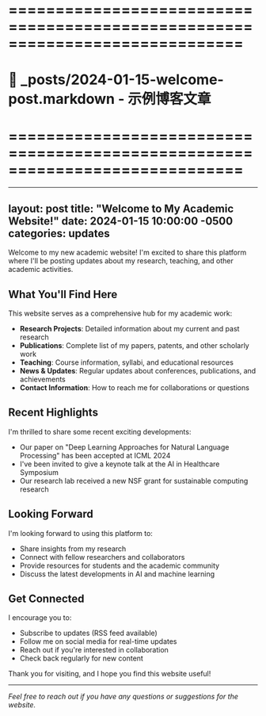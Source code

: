 # =============================================================================
# 📄 _posts/2024-01-15-welcome-post.markdown - 示例博客文章
# =============================================================================
---
layout: post
title:  "Welcome to My Academic Website!"
date:   2024-01-15 10:00:00 -0500
categories: updates
---

Welcome to my new academic website! I'm excited to share this platform where I'll be posting updates about my research, teaching, and other academic activities.

## What You'll Find Here

This website serves as a comprehensive hub for my academic work:

- **Research Projects**: Detailed information about my current and past research
- **Publications**: Complete list of my papers, patents, and other scholarly work
- **Teaching**: Course information, syllabi, and educational resources
- **News & Updates**: Regular updates about conferences, publications, and achievements
- **Contact Information**: How to reach me for collaborations or questions

## Recent Highlights

I'm thrilled to share some recent exciting developments:

- Our paper on "Deep Learning Approaches for Natural Language Processing" has been accepted at ICML 2024
- I've been invited to give a keynote talk at the AI in Healthcare Symposium
- Our research lab received a new NSF grant for sustainable computing research

## Looking Forward

I'm looking forward to using this platform to:
- Share insights from my research
- Connect with fellow researchers and collaborators
- Provide resources for students and the academic community
- Discuss the latest developments in AI and machine learning

## Get Connected

I encourage you to:
- Subscribe to updates (RSS feed available)
- Follow me on social media for real-time updates
- Reach out if you're interested in collaboration
- Check back regularly for new content

Thank you for visiting, and I hope you find this website useful!

---

*Feel free to reach out if you have any questions or suggestions for the website.*
